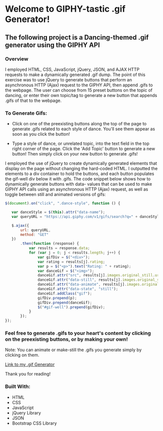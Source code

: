 # Welcome to GIPHY-tastic .gif Generator!

## The following project is a Dancing-themed .gif generator using the GIPHY API

### Overview

I employed HTML, CSS, JavaScript, jQuery, JSON, and AJAX HTTP requests to make a dynamically generated .gif dump. The point of this exercise was to use jQuery to generate buttons that perform an asynchronous HTTP (Ajax) request to the GIPHY API, then append .gifs to the webpage. The user can choose from 15 preset buttons on the topic of dancing, or enter their own topic/tag to generate a new button that appends .gifs of that to the webpage.

### To Generate Gifs:

* Click on one of the preexisting buttons along the top of the page to generate .gifs related to each style of dance. You'll see them appear as soon as you click the button!

* Type a style of dance, or unrelated topic, into the text field in the top right corner of the page. Click the 'Add Topic' button to generate a new button! Then simply click on your new button to generate .gifs!

I employed the use of jQuery to create dynamically generated elements that display on the page without changing the hard-coded HTML. I outputted the elements to a div container to hold the buttons, and each button populates the gif-well div below it with .gifs. The code snippet below shows how to dynamically generate buttons with data- values that can be used to make GIPHY API calls using an asynchronous HTTP (Ajax) request, as well as toggle between still and animated versions of gifs:

 ``` javascript
$(document).on("click", ".dance-style", function () {

    var danceStyle = $(this).attr("data-name");
    var queryURL = "https://api.giphy.com/v1/gifs/search?q=" + danceStyle + "&rating=g&rating=pg&limit=10&sort=relevant&api_key=hKygJ8O2rMKyZ8WKPW0bLfaRtHkXG5Vk";

    $.ajax({
        url: queryURL,
        method: "GET"
    })
        .then(function (response) {
            var results = response.data;
            for (var j = 0; j < results.length; j++) {
                var gifDiv = $("<div>");
                var rating = results[j].rating;
                var p = $("<p>").text("Rating: " + rating);
                var danceGif = $("<img>");
                danceGif.attr("src", results[j].images.original_still.url);
                danceGif.attr("data-still", results[j].images.original_still.url);
                danceGif.attr("data-animate", results[j].images.original.url);
                danceGif.attr("data-state", "still");
                danceGif.addClass("gif");
                gifDiv.prepend(p);
                gifDiv.prepend(danceGif);
                $("#gif-well").prepend(gifDiv);
            }
        });
});
 ```
### Feel free to generate .gifs to your heart's content by clicking on the preexisting buttons, or by making your own!

Note: You can animate or make-still the .gifs you generate simply by clicking on them.

[Link to my .gif Generator](https://jacksonsabol.github.io/GIPHY-tastic-Gif-Generator/)

Thank you for reading!

### Built With:
* HTML
* CSS
* JavaScript
* jQuery Library
* JSON
* Bootstrap CSS Library